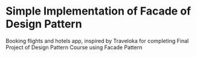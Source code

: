 # Simple Implementation of Facade of Design Pattern
Booking flights and hotels app, inspired by Traveloka for completing Final Project of Design Pattern Course using Facade Pattern
